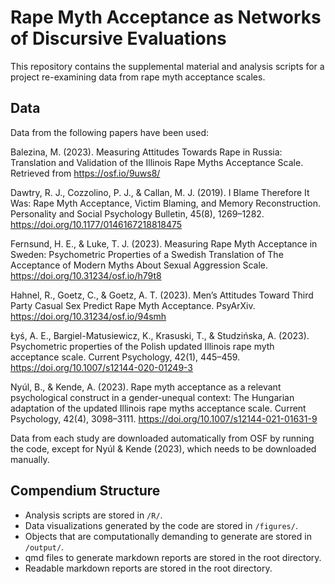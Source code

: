 # Rape Myth Acceptance as Networks of Discursive Evaluations

This repository contains the supplemental material and analysis scripts for a
project re-examining data from rape myth acceptance scales.

## Data

Data from the following papers have been used:

Balezina, M. (2023). Measuring Attitudes Towards Rape in Russia: Translation and
Validation of the Illinois Rape Myths Acceptance Scale. Retrieved from
https://osf.io/9uws8/

Dawtry, R. J., Cozzolino, P. J., & Callan, M. J. (2019). I Blame Therefore It
Was: Rape Myth Acceptance, Victim Blaming, and Memory Reconstruction.
Personality and Social Psychology Bulletin, 45(8), 1269–1282.
https://doi.org/10.1177/0146167218818475

Fernsund, H. E., & Luke, T. J. (2023). Measuring Rape Myth Acceptance in Sweden:
Psychometric Properties of a Swedish Translation of The Acceptance of Modern
Myths About Sexual Aggression Scale. https://doi.org/10.31234/osf.io/h79t8

Hahnel, R., Goetz, C., & Goetz, A. T. (2023). Men’s Attitudes Toward Third Party
Casual Sex Predict Rape Myth Acceptance. PsyArXiv.
https://doi.org/10.31234/osf.io/94smh

Łyś, A. E., Bargiel-Matusiewicz, K., Krasuski, T., & Studzińska, A. (2023).
Psychometric properties of the Polish updated Illinois rape myth acceptance
scale. Current Psychology, 42(1), 445–459.
https://doi.org/10.1007/s12144-020-01249-3

Nyúl, B., & Kende, A. (2023). Rape myth acceptance as a relevant psychological
construct in a gender-unequal context: The Hungarian adaptation of the updated
Illinois rape myths acceptance scale. Current Psychology, 42(4), 3098–3111.
https://doi.org/10.1007/s12144-021-01631-9

Data from each study are downloaded automatically from OSF by running the code,
except for Nyúl & Kende (2023), which needs to be downloaded manually.

## Compendium Structure

- Analysis scripts are stored in `/R/`.
- Data visualizations generated by the code are stored in `/figures/`.
- Objects that are computationally demanding to generate are stored in 
`/output/`.
- qmd files to generate markdown reports are stored in the root directory.
- Readable markdown reports are stored in the root directory.
